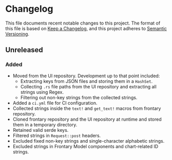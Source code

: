 # Changelog

This file documents recent notable changes to this project. The format of this
file is based on [Keep a Changelog](https://keepachangelog.com/en/1.0.0/), and
this project adheres to
[Semantic Versioning](https://semver.org/spec/v2.0.0.html).

## Unreleased

### Added

- Moved from the UI repository. Development up to that point included:
  - Extracting keys from JSON files and storing them in a `HashSet`.
  - Collecting `.rs` file paths from the UI repository and extracting all
    strings using Regex.
  - Filtering out non-key strings from the collected strings.
- Added a `ci.yml` file for CI configuration.
- Collected strings inside the `text!` and `get_text!` macros from frontary
  repository.
- Cloned frontary repository and the UI repository at runtime and stored them in
  a temporary directory.
- Retained valid serde keys.
- Filtered strings in `Request::post` headers.
- Excluded fixed non-key strings and single-character alphabetic strings.
- Excluded strings in Frontary Model components and chart-related ID strings.
